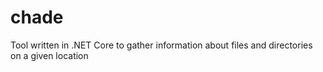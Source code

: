 # chade
Tool written in .NET Core to gather information about files and directories on a given location
